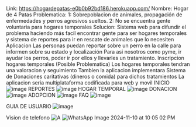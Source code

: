 Link: https://hogardepatas-e0b0b92bd186.herokuapp.com/
Nombre: Hogar de 4 Patas
Problematica:
1: Sobrepoblacion de animales, propagación de enfermedades y perros agresivos sueltos. 
2: No se encuentra gente voluntaria para hogares temporales
Solucion: 
Sistema web para difundir el problema haciendo más facil encontrar gente para ser hogares temporales y sistema de reportes para ir en rescate de animales que lo necesiten
Aplicacion
Las personas puedan reportar sobre un perro en la calle para informen sobre su estado y localización Para asi nosotros como pyme, ir ayudar los perros, poder ir por ellos y llevarles un tratamiento.
Inscripcion hogares temporales (Posible Problematica)
Los hogares temporales tendran una valoracion y seguimiento
Tambien la aplicacion implementara Sistema de Donaciones caritativas (dineros o comida) para dichos tratamientos
La aplicacion seria multiplataforma codificada para web y movil
INICIO
![image](https://github.com/user-attachments/assets/4bfd4e61-98f0-4af5-8d2b-f76513be9432)
REPORTES
![image](https://github.com/user-attachments/assets/bcae80d7-9577-49b3-a5e3-5cb636a2dcf2)
HOGAR TEMPORAL
![image](https://github.com/user-attachments/assets/ee8542d1-44d3-4a78-91cc-0a9b3e06474b)
DONACION
![image](https://github.com/user-attachments/assets/727dff80-018a-49bc-9bf9-9c37eb1896fe)
ADOPCION
![image](https://github.com/user-attachments/assets/8375b9a9-bc43-482d-85f9-c339186c2ef2)
FAQ
![image](https://github.com/user-attachments/assets/8c8d01dd-16d5-462c-94a4-508806bcda55)

GUIA DE USUARIO
![image](https://github.com/user-attachments/assets/bedbdc67-9a3c-44fe-b254-ac0ee631e03b)

Vision de telefono
![A](https://github.com/user-attachments/assets/d8d6c88e-dc21-4af4-a41c-246fe021b93d)
![WhatsApp Image 2024-11-10 at 10 05 02 PM](https://github.com/user-attachments/assets/7a643a54-b16b-42c1-9935-af9f89fe26f2)



